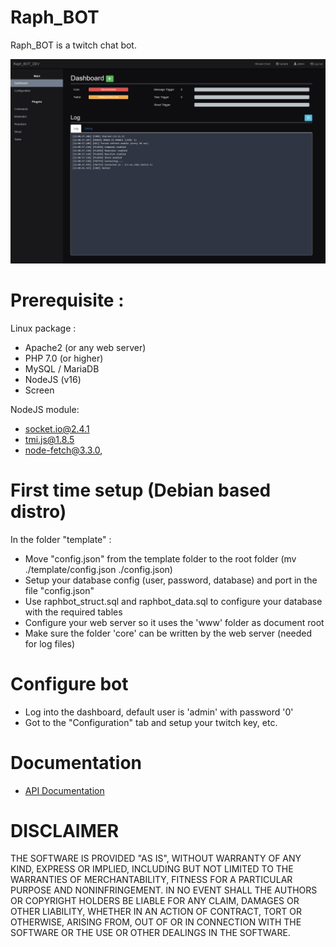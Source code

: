 # Raph_BOT

Raph_BOT is a twitch chat bot.

![Raph_BOT](./screenshot.png)

# Prerequisite : 

Linux package :
- Apache2 (or any web server)
- PHP 7.0 (or higher)
- MySQL / MariaDB
- NodeJS (v16)
- Screen

NodeJS module: 
- socket.io@2.4.1
- tmi.js@1.8.5
- node-fetch@3.3.0,

# First time setup (Debian based distro)

In the folder "template" :
- Move "config.json" from the template folder to the root folder (mv ./template/config.json ./config.json)
- Setup your database config (user, password, database) and port in the file "config.json"
- Use raphbot_struct.sql and raphbot_data.sql to configure your database with the required tables
- Configure your web server so it uses the 'www' folder as document root
- Make sure the folder 'core' can be written by the web server (needed for log files)

# Configure bot
- Log into the dashboard, default user is 'admin' with password '0'
- Got to the "Configuration" tab and setup your twitch key, etc.

# Documentation

- [API Documentation](doc/api/readme.md)

# DISCLAIMER

THE SOFTWARE IS PROVIDED "AS IS", WITHOUT WARRANTY OF ANY KIND, EXPRESS OR IMPLIED, INCLUDING BUT NOT LIMITED TO THE WARRANTIES OF MERCHANTABILITY, FITNESS FOR A PARTICULAR PURPOSE AND NONINFRINGEMENT. IN NO EVENT SHALL THE AUTHORS OR COPYRIGHT HOLDERS BE LIABLE FOR ANY CLAIM, DAMAGES OR OTHER LIABILITY, WHETHER IN AN ACTION OF CONTRACT, TORT OR OTHERWISE, ARISING FROM, OUT OF OR IN CONNECTION WITH THE SOFTWARE OR THE USE OR OTHER DEALINGS IN THE SOFTWARE.